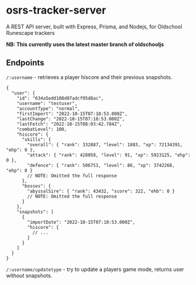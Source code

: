 # osrs-tracker-server

A REST API server, built with Express, Prisma, and Nodejs, for Oldschool Runescape trackers

**NB: This currently uses the latest master branch of oldschooljs**

## Endpoints

`/:username` - retrieves a player hiscore and their previous snapshots.

```jsonc
{
  "user": {
    "id": "634a5edd108d07adcf95d8ac",
    "username": "testuser",
    "accountType": "normal",
    "firstImport": "2022-10-15T07:18:53.000Z",
    "lastChange": "2022-10-15T07:18:53.000Z",
    "lastFetch": "2022-10-15T08:03:42.784Z",
    "combatLevel": 100,
    "hiscore": {
      "skills": {
        "overall": { "rank": 332887, "level": 1883, "xp": 72134391, "ehp": 0 },
        "attack": { "rank": 428058, "level": 91, "xp": 5923125, "ehp": 0 },
        "defence": { "rank": 506751, "level": 86, "xp": 3742268, "ehp": 0 }
        // NOTE: Omitted the full response
      },
      "bosses": {
        "abyssalSire": { "rank": 43432, "score": 322, "ehb": 0 }
        // NOTE: Omitted the full response
      }
    },
    "snapshots": [
      {
        "importDate": "2022-10-15T07:18:53.000Z",
        "hiscore": {
          // ...
        }
      }
    ]
  }
}
```

`/:username/updatetype` - try to update a players game mode, returns user without snapshots.
